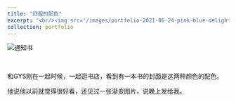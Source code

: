 ```yaml
---
title: "舒服的配色"
excerpt: "<br/><img src='/images/portfolio-2021-05-24-pink-blue-delightful-colors.PNG'>"
collection: portfolio
---
```


![通知书](https://sunqinxuan.github.io/images/portfolio-2021-05-24-pink-blue-delightful-colors.PNG)

<br>

和GYS刚在一起时候，一起逛书店，看到有一本书的封面是这两种颜色的配色。

他说他以前就觉得很好看，还见过一张渐变图片，说晚上发给我。